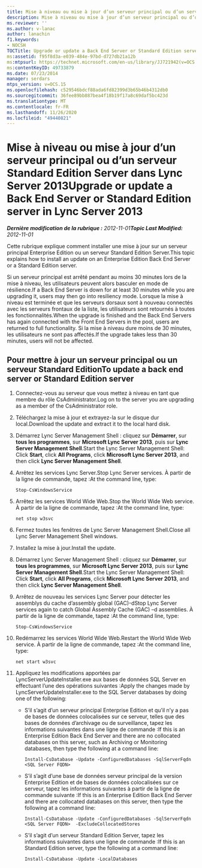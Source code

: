 ```yaml
---
title: Mise à niveau ou mise à jour d’un serveur principal ou d’un serveur Standard Edition Server
description: Mise à niveau ou mise à jour d’un serveur principal ou d’un serveur Standard Edition.
ms.reviewer: ''
ms.author: v-lanac
author: lanachin
f1.keywords:
- NOCSH
TOCTitle: Upgrade or update a Back End Server or Standard Edition server
ms:assetid: f95f8d3a-e039-484e-97bd-d727db21a12b
ms:mtpsurl: https://technet.microsoft.com/en-us/library/JJ721942(v=OCS.15)
ms:contentKeyID: 49733879
ms.date: 07/23/2014
manager: serdars
mtps_version: v=OCS.15
ms.openlocfilehash: c529546bdcf88ada6fd82399d3b65b46b4312db0
ms.sourcegitcommit: 36fee89bb887bea4f18b19f17a8c69daf5bc423d
ms.translationtype: MT
ms.contentlocale: fr-FR
ms.lasthandoff: 11/26/2020
ms.locfileid: "49440821"
---
```

# <a name="upgrade-or-update-a-back-end-server-or-standard-edition-server-in-lync-server-2013"></a><span data-ttu-id="efd10-103">Mise à niveau ou mise à jour d’un serveur principal ou d’un serveur Standard Edition Server dans Lync Server 2013</span><span class="sxs-lookup"><span data-stu-id="efd10-103">Upgrade or update a Back End Server or Standard Edition server in Lync Server 2013</span></span>

<div data-xmlns="http://www.w3.org/1999/xhtml">

<div class="topic" data-xmlns="http://www.w3.org/1999/xhtml" data-msxsl="urn:schemas-microsoft-com:xslt" data-cs="https://msdn.microsoft.com/">

<div data-asp="https://msdn2.microsoft.com/asp">



</div>

<div id="mainSection">

<div id="mainBody"><span data-ttu-id="efd10-104">

<span> </span></span><span class="sxs-lookup"><span data-stu-id="efd10-104">

<span> </span></span></span>

<span data-ttu-id="efd10-105">_**Dernière modification de la rubrique :** 2012-11-01_</span><span class="sxs-lookup"><span data-stu-id="efd10-105">_**Topic Last Modified:** 2012-11-01_</span></span>

<span data-ttu-id="efd10-106">Cette rubrique explique comment installer une mise à jour sur un serveur principal Enterprise Edition ou un serveur Standard Edition Server.</span><span class="sxs-lookup"><span data-stu-id="efd10-106">This topic explains how to install an update on an Enterprise Edition Back End Server or a Standard Edition server.</span></span>

<span data-ttu-id="efd10-107">Si un serveur principal est arrêté pendant au moins 30 minutes lors de la mise à niveau, les utilisateurs peuvent alors basculer en mode de résilience.</span><span class="sxs-lookup"><span data-stu-id="efd10-107">If a Back End Server is down for at least 30 minutes while you are upgrading it, users may then go into resiliency mode.</span></span> <span data-ttu-id="efd10-108">Lorsque la mise à niveau est terminée et que les serveurs dorsaux sont à nouveau connectés avec les serveurs frontaux de la liste, les utilisateurs sont retournés à toutes les fonctionnalités.</span><span class="sxs-lookup"><span data-stu-id="efd10-108">When the upgrade is finished and the Back End Servers has again connected with the Front End Servers in the pool, users are returned to full functionality.</span></span> <span data-ttu-id="efd10-109">Si la mise à niveau dure moins de 30 minutes, les utilisateurs ne sont pas affectés.</span><span class="sxs-lookup"><span data-stu-id="efd10-109">If the upgrade takes less than 30 minutes, users will not be affected.</span></span>

<div>

## <a name="to-update-a-back-end-server-or-standard-edition-server"></a><span data-ttu-id="efd10-110">Pour mettre à jour un serveur principal ou un serveur Standard Edition</span><span class="sxs-lookup"><span data-stu-id="efd10-110">To update a back end server or Standard Edition server</span></span>

1.  <span data-ttu-id="efd10-111">Connectez-vous au serveur que vous mettez à niveau en tant que membre du rôle CsAdministrator.</span><span class="sxs-lookup"><span data-stu-id="efd10-111">Log on to the server you are upgrading as a member of the CsAdministrator role.</span></span>

2.  <span data-ttu-id="efd10-112">Téléchargez la mise à jour et extrayez-la sur le disque dur local.</span><span class="sxs-lookup"><span data-stu-id="efd10-112">Download the update and extract it to the local hard disk.</span></span>

3.  <span data-ttu-id="efd10-113">Démarrez Lync Server Management Shell : cliquez sur **Démarrer**, sur **tous les programmes**, sur **Microsoft Lync Server 2013**, puis sur **Lync Server Management Shell**.</span><span class="sxs-lookup"><span data-stu-id="efd10-113">Start the Lync Server Management Shell: Click **Start**, click **All Programs**, click **Microsoft Lync Server 2013**, and then click **Lync Server Management Shell**.</span></span>

4.  <span data-ttu-id="efd10-114">Arrêtez les services Lync Server.</span><span class="sxs-lookup"><span data-stu-id="efd10-114">Stop Lync Server services.</span></span> <span data-ttu-id="efd10-115">À partir de la ligne de commande, tapez :</span><span class="sxs-lookup"><span data-stu-id="efd10-115">At the command line, type:</span></span>
    
        Stop-CsWindowsService

5.  <span data-ttu-id="efd10-116">Arrêtez les services World Wide Web.</span><span class="sxs-lookup"><span data-stu-id="efd10-116">Stop the World Wide Web service.</span></span> <span data-ttu-id="efd10-117">À partir de la ligne de commande, tapez :</span><span class="sxs-lookup"><span data-stu-id="efd10-117">At the command line, type:</span></span>
    
        net stop w3svc

6.  <span data-ttu-id="efd10-118">Fermez toutes les fenêtres de Lync Server Management Shell.</span><span class="sxs-lookup"><span data-stu-id="efd10-118">Close all Lync Server Management Shell windows.</span></span>

7.  <span data-ttu-id="efd10-119">Installez la mise à jour.</span><span class="sxs-lookup"><span data-stu-id="efd10-119">Install the update.</span></span>

8.  <span data-ttu-id="efd10-120">Démarrez Lync Server Management Shell : cliquez sur **Démarrer**, sur **tous les programmes**, sur **Microsoft Lync Server 2013**, puis sur **Lync Server Management Shell**.</span><span class="sxs-lookup"><span data-stu-id="efd10-120">Start the Lync Server Management Shell: Click **Start**, click **All Programs**, click **Microsoft Lync Server 2013**, and then click **Lync Server Management Shell**.</span></span>

9.  <span data-ttu-id="efd10-121">Arrêtez de nouveau les services Lync Server pour détecter les assemblys du cache d’assembly global (GAC)-d</span><span class="sxs-lookup"><span data-stu-id="efd10-121">Stop Lync Server services again to catch Global Assembly Cache (GAC) –d assemblies.</span></span> <span data-ttu-id="efd10-122">À partir de la ligne de commande, tapez :</span><span class="sxs-lookup"><span data-stu-id="efd10-122">At the command line, type:</span></span>
    
        Stop-CsWindowsService

10. <span data-ttu-id="efd10-123">Redémarrez les services World Wide Web.</span><span class="sxs-lookup"><span data-stu-id="efd10-123">Restart the World Wide Web service.</span></span> <span data-ttu-id="efd10-124">À partir de la ligne de commande, tapez :</span><span class="sxs-lookup"><span data-stu-id="efd10-124">At the command line, type:</span></span>
    
        net start w3svc

11. <span data-ttu-id="efd10-125">Appliquez les modifications apportées par LyncServerUpdateInstaller.exe aux bases de données SQL Server en effectuant l’une des opérations suivantes :</span><span class="sxs-lookup"><span data-stu-id="efd10-125">Apply the changes made by LyncServerUpdateInstaller.exe to the SQL Server databases by doing one of the following:</span></span>
    
      - <span data-ttu-id="efd10-126">S’il s’agit d’un serveur principal Enterprise Edition et qu’il n’y a pas de bases de données colocalisées sur ce serveur, telles que des bases de données d’archivage ou de surveillance, tapez les informations suivantes dans une ligne de commande :</span><span class="sxs-lookup"><span data-stu-id="efd10-126">If this is an Enterprise Edition Back End Server and there are no collocated databases on this server, such as Archiving or Monitoring databases, then type the following at a command line:</span></span>
        
            Install-CsDatabase -Update -ConfiguredDatabases -SqlServerFqdn <SQL Server FQDN>
    
      - <span data-ttu-id="efd10-127">S’il s’agit d’une base de données serveur principal de la version Enterprise Edition et de bases de données colocalisées sur ce serveur, tapez les informations suivantes à partir de la ligne de commande suivante :</span><span class="sxs-lookup"><span data-stu-id="efd10-127">If this is an Enterprise Edition Back End Server and there are collocated databases on this server, then type the following at a command line:</span></span>
        
            Install-CsDatabase -Update -ConfiguredDatabases -SqlServerFqdn <SQL Server FQDN>  -ExcludeCollocatedStores
    
      - <span data-ttu-id="efd10-128">S’il s’agit d’un serveur Standard Edition Server, tapez les informations suivantes dans une ligne de commande :</span><span class="sxs-lookup"><span data-stu-id="efd10-128">If this is an Standard Edition server, type the following at a command line:</span></span>
        
            Install-CsDatabase -Update -LocalDatabases

<span data-ttu-id="efd10-129"></div>

</div>

<span> </span>

</div>

</div>

</span><span class="sxs-lookup"><span data-stu-id="efd10-129"></div>

</div>

<span> </span>

</div>

</div>

</span></span></div>

